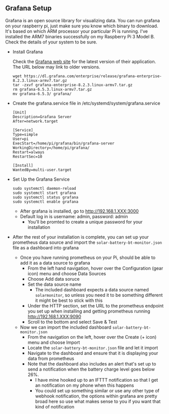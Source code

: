 ## Grafana Setup ##
Grafana is an open source library for visualizing data.  You can run grafana on your raspberry pi, just make sure you know which binary to download.  It's based on which ARM processor your particular Pi is running.  I've installed the ARM7 binaries successfully on my Raspberry Pi 3 Model B.  Check the details of your system to be sure.

- Install Grafana

    Check the [Grafana web site](https://grafana.com/grafana/download?platform=arm) for the latest version of their application.  The URL below may link to older versions.
    ```
    wget https://dl.grafana.com/enterprise/release/grafana-enterprise-8.2.3.linux-armv7.tar.gz
    tar -zxvf grafana-enterprise-8.2.3.linux-armv7.tar.gz
    rm grafana-6.5.3.linux-armv7.tar.gz
    mv grafana-6.5.3/ grafana/
    ```
- Create the grafana.service file in /etc/systemd/system/grafana.service
    ```
    [Unit]
    Description=Grafana Server
    After=network.target

    [Service]
    Type=simple
    User=pi
    ExecStart=/home/pi/grafana/bin/grafana-server
    WorkingDirectory=/home/pi/grafana/
    Restart=always
    RestartSec=10

    [Install]
    WantedBy=multi-user.target
    ```
- Set Up the Grafana Service
    ```
    sudo systemctl daemon-reload
    sudo systemctl start grafana
    sudo systemctl status grafana
    sudo systemctl enable grafana
    ```
    - After grafana is installed, go to http://192.168.1.XXX:3000
    - Default log in is username: admin, password: admin
      - You'll be promted to create a unique password for your installation
- After the rest of your installation is complete, you can set up your prometheus data source and import the `solar-battery-bt-monitor.json` file as a dashboard into grafana
  - Once you have running prometheus on your Pi, should be able to add it as a data source to grafana
    - From the left hand navigation, hover over the Configuration (gear icon) menu and choose Data Sources
    - Choose Add data soruce
    - Set the data source name
      - The included dashboard expects a data source named `solarmonitor`, so unless you need it to be something different it might be best to stick with this
    - Under the HTTP section, set the URL to the prometheus endpoint you set up when installing and getting prometheus running http://192.168.1.XXX:9090
    - Scroll to the bottom and select Save & Test
  - Now we can import the included dashboard `solar-battery-bt-monitor.json`
    - From the navigation on the left, hover over the Create (+ icon) menu and choose Import
    - Locate the `solar-battery-bt-monitor.json` file and let it import
    - Navigate to the dashboard and ensure that it is displaying your data from prometheus
    - Note that the dashboard also includes an alert that's set up to send a notification when the battery charge level goes below 26%.
      - I have mine hooked up to an IFTTT notification so that I get an notification on my phone when this happens
      - You could set up something similar or use any other type of webhook notification, the options within grafana are pretty broad here so use what makes sense to you if you want that kind of notification


